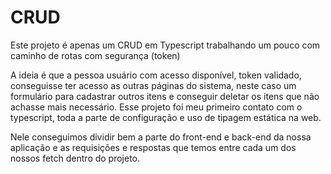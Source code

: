 # CRUD
Este projeto é apenas um CRUD em Typescript trabalhando um pouco com caminho de rotas com segurança (token)

A ideia é que a pessoa usuário com acesso disponível, token validado, conseguisse ter acesso as outras páginas do sistema, neste caso um formulário para cadastrar outros itens e conseguir deletar os itens que não achasse mais necessário.
Esse projeto foi meu primeiro contato com o typescript, toda a parte de configuração e uso de tipagem estática na web.

Nele conseguimos dividir bem a parte do front-end e back-end da nossa aplicação e as requisições e respostas que temos entre cada um dos nossos fetch dentro do projeto.

